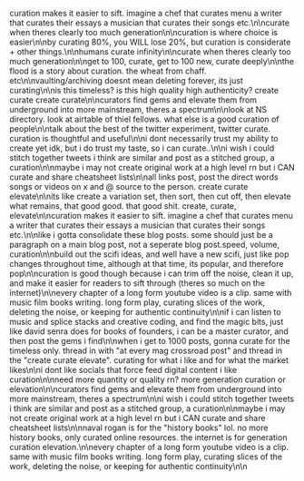 curation makes it easier to sift. imagine a chef that curates menu a writer that curates their essays a musician that curates their songs etc.\n\ncurate when theres clearly too much generation\n\ncuration is where choice is easier\n\nby curating 80%, you WILL lose 20%, but curation is considerate + other things.\n\nhumans curate infinity\n\ncurate when theres clearly too much generation\n\nget to 100, curate, get to 100 new, curate deeply\n\nthe flood is a story about curation. the wheat from chaff. etc\n\nvaulting/archiving doesnt mean deleting forever, its just curating\n\nis this timeless? is this high quality high authenticity? create curate create curate\n\ncurators find gems and elevate them from underground into more mainstream, theres a spectrum\n\nlook at NS directory. look at airtable of thiel fellows. what else is a good curation of people\n\ntalk about the best of the twitter experiment, twitter curate. curation is thoughtful and useful\n\ni dont necessarily trust my ability to create yet idk, but i do trust my taste, so i can curate..\n\ni wish i could stitch together tweets i think are similar and post as a stitched group, a curation\n\nmaybe i may not create original work at a high level rn but i CAN curate and share cheatsheet lists\n\nall links post, post the direct words songs or videos on x and @ source to the person. create curate elevate\n\nits like create a variation set, then sort, then cut off, then elevate what remains, that good good. that good shit. create, curate, elevate\n\ncuration makes it easier to sift. imagine a chef that curates menu a writer that curates their essays a musician that curates their songs etc.\n\nlike i gotta consolidate these blog posts. some should just be a paragraph on a main blog post, not a seperate blog post.speed, volume, curation\n\nbuild out the scifi ideas, and well have a new scifi, just like pop changes throughout time, although at that time, its popular, and therefore pop\n\ncuration is good though because i can trim off the noise, clean it up, and make it easier for readers to sift through (theres so much on the internet)\n\nevery chapter of a long form youtube video is a clip. same with music film books writing. long form play, curating slices of the work, deleting the noise, or keeping for authentic continuity\n\nif i can listen to music and splice stacks and creative coding, and find the magic bits, just like david senra does for books of founders, i can be a master curator, and then post the gems i find\n\nwhen i get to 1000 posts, gonna curate for the timeless only. thread in with "at every mag crossroad post" and thread in the "create curate elevate". curating for what i like and for what the market likes\n\ni dont like socials that force feed digital content i like curation\n\nneed more quantity or quality rn? more generation curation or elevation\n\ncurators find gems and elevate them from underground into more mainstream, theres a spectrum\n\ni wish i could stitch together tweets i think are similar and post as a stitched group, a curation\n\nmaybe i may not create original work at a high level rn but i CAN curate and share cheatsheet lists\n\nnaval rogan is for the "history books" lol. no more history books, only curated online resources. the internet is for generation curation elevation.\n\nevery chapter of a long form youtube video is a clip. same with music film books writing. long form play, curating slices of the work, deleting the noise, or keeping for authentic continuity\n\n